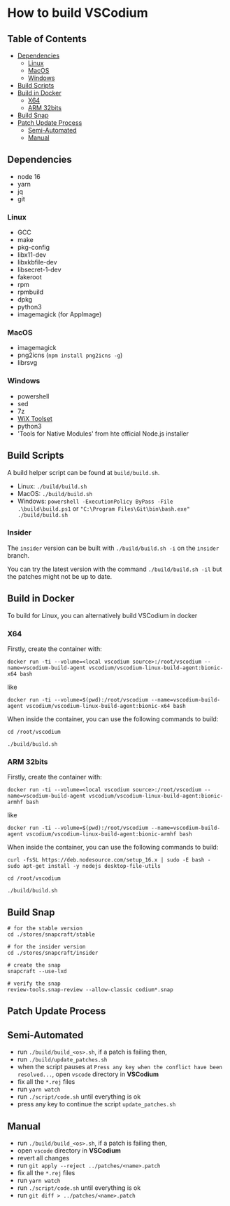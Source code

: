 # How to build VSCodium

## Table of Contents

- [Dependencies](#dependencies)
  - [Linux](#dependencies-linux)
  - [MacOS](#dependencies-macos)
  - [Windows](#dependencies-windows)
- [Build Scripts](#build-scripts)
- [Build in Docker](#build-docker)
  - [X64](#build-docker-x64)
  - [ARM 32bits](#build-docker-arm32)
- [Build Snap](#build-snap)
- [Patch Update Process](#patch-update-process)
  - [Semi-Automated](#patch-update-process-semiauto)
  - [Manual](#patch-update-process-manual)

## <a id="dependencies"></a>Dependencies

- node 16
- yarn
- jq
- git

### <a id="dependencies-linux"></a>Linux

- GCC
- make
- pkg-config
- libx11-dev
- libxkbfile-dev
- libsecret-1-dev
- fakeroot
- rpm
- rpmbuild
- dpkg
- python3
- imagemagick (for AppImage)

### <a id="dependencies-macos"></a>MacOS
- imagemagick
- png2icns (`npm install png2icns -g`)
- librsvg


### <a id="dependencies-windows"></a>Windows

- powershell
- sed
- 7z
- [WiX Toolset](http://wixtoolset.org/releases/)
- python3
- 'Tools for Native Modules' from hte official Node.js installer

## <a id="build-scripts"></a>Build Scripts

A build helper script can be found at `build/build.sh`.

- Linux: `./build/build.sh`
- MacOS: `./build/build.sh`
- Windows: `powershell -ExecutionPolicy ByPass -File .\build\build.ps1` or `"C:\Program Files\Git\bin\bash.exe" ./build/build.sh`

### Insider

The `insider` version can be built with `./build/build.sh -i` on the `insider` branch.

You can try the latest version with the command `./build/build.sh -il` but the patches might not be up to date.

## <a id="build-docker"></a>Build in Docker

To build for Linux, you can alternatively build VSCodium in docker

### <a id="build-docker-x64"></a>X64

Firstly, create the container with:
```
docker run -ti --volume=<local vscodium source>:/root/vscodium --name=vscodium-build-agent vscodium/vscodium-linux-build-agent:bionic-x64 bash
```
like
```
docker run -ti --volume=$(pwd):/root/vscodium --name=vscodium-build-agent vscodium/vscodium-linux-build-agent:bionic-x64 bash
```

When inside the container, you can use the following commands to build:
```
cd /root/vscodium

./build/build.sh
```

### <a id="build-docker-arm32"></a>ARM 32bits

Firstly, create the container with:
```
docker run -ti --volume=<local vscodium source>:/root/vscodium --name=vscodium-build-agent vscodium/vscodium-linux-build-agent:bionic-armhf bash
```
like
```
docker run -ti --volume=$(pwd):/root/vscodium --name=vscodium-build-agent vscodium/vscodium-linux-build-agent:bionic-armhf bash
```

When inside the container, you can use the following commands to build:
```
curl -fsSL https://deb.nodesource.com/setup_16.x | sudo -E bash -
sudo apt-get install -y nodejs desktop-file-utils

cd /root/vscodium

./build/build.sh
```

## <a id="build-snap"></a>Build Snap

```
# for the stable version
cd ./stores/snapcraft/stable

# for the insider version
cd ./stores/snapcraft/insider

# create the snap
snapcraft --use-lxd

# verify the snap
review-tools.snap-review --allow-classic codium*.snap
```

## <a id="patch-update-process"></a>Patch Update Process

## <a id="patch-update-process-semiauto"></a>Semi-Automated

- run `./build/build_<os>.sh`, if a patch is failing then,
- run `./build/update_patches.sh`
- when the script pauses at `Press any key when the conflict have been resolved...`, open `vscode` directory in **VSCodium**
- fix all the `*.rej` files
- run `yarn watch`
- run `./script/code.sh` until everything is ok
- press any key to continue the script `update_patches.sh`

## <a id="patch-update-process-manual"></a>Manual

- run `./build/build_<os>.sh`, if a patch is failing then,
- open `vscode` directory in **VSCodium**
- revert all changes
- run `git apply --reject ../patches/<name>.patch`
- fix all the `*.rej` files
- run `yarn watch`
- run `./script/code.sh` until everything is ok
- run `git diff > ../patches/<name>.patch`
